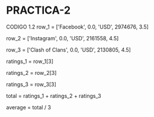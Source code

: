 # PRACTICA-2

CODIGO 1.2
row_1 = ['Facebook', 0.0, 'USD', 2974676, 3.5]

row_2 = ['Instagram', 0.0, 'USD', 2161558, 4.5]

row_3 = ['Clash of Clans', 0.0, 'USD', 2130805, 4.5]

ratings_1 = row_1[3]

ratings_2 = row_2[3]

ratings_3 = row_3[3]

total = ratings_1 + ratings_2 + ratings_3

average = total / 3
